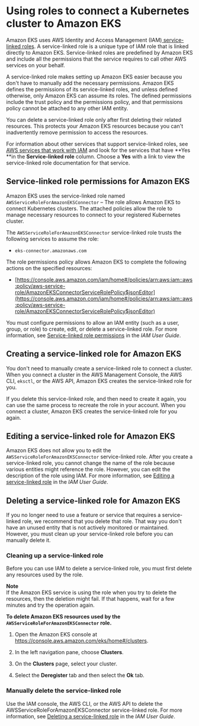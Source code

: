# Using roles to connect a Kubernetes cluster to Amazon EKS<a name="using-service-linked-roles-eks-connector"></a>

Amazon EKS uses AWS Identity and Access Management \(IAM\)[ service\-linked roles](https://docs.aws.amazon.com/IAM/latest/UserGuide/id_roles_terms-and-concepts.html#iam-term-service-linked-role)\. A service\-linked role is a unique type of IAM role that is linked directly to Amazon EKS\. Service\-linked roles are predefined by Amazon EKS and include all the permissions that the service requires to call other AWS services on your behalf\. 

A service\-linked role makes setting up Amazon EKS easier because you don't have to manually add the necessary permissions\. Amazon EKS defines the permissions of its service\-linked roles, and unless defined otherwise, only Amazon EKS can assume its roles\. The defined permissions include the trust policy and the permissions policy, and that permissions policy cannot be attached to any other IAM entity\.

You can delete a service\-linked role only after first deleting their related resources\. This protects your Amazon EKS resources because you can't inadvertently remove permission to access the resources\.

For information about other services that support service\-linked roles, see [AWS services that work with IAM](https://docs.aws.amazon.com/IAM/latest/UserGuide/reference_aws-services-that-work-with-iam.html) and look for the services that have **Yes **in the **Service\-linked role** column\. Choose a **Yes** with a link to view the service\-linked role documentation for that service\.

## Service\-linked role permissions for Amazon EKS<a name="service-linked-role-permissions-eks-connector"></a>

Amazon EKS uses the service\-linked role named `AWSServiceRoleForAmazonEKSConnector` – The role allows Amazon EKS to connect Kubernetes clusters\. The attached policies allow the role to manage necessary resources to connect to your registered Kubernetes cluster\.

The `AWSServiceRoleForAmazonEKSConnector` service\-linked role trusts the following services to assume the role:
+ `eks-connector.amazonaws.com`

The role permissions policy allows Amazon EKS to complete the following actions on the specified resources:
+ [https://console.aws.amazon.com/iam/home#/policies/arn:aws:iam::aws:policy/aws-service-role/AmazonEKSConnectorServiceRolePolicy$jsonEditor](https://console.aws.amazon.com/iam/home#/policies/arn:aws:iam::aws:policy/aws-service-role/AmazonEKSConnectorServiceRolePolicy$jsonEditor)

You must configure permissions to allow an IAM entity \(such as a user, group, or role\) to create, edit, or delete a service\-linked role\. For more information, see [Service\-linked role permissions](https://docs.aws.amazon.com/IAM/latest/UserGuide/using-service-linked-roles.html#service-linked-role-permissions) in the *IAM User Guide*\.

## Creating a service\-linked role for Amazon EKS<a name="create-service-linked-role-eks-connector"></a>

You don't need to manually create a service\-linked role to connect a cluster\. When you connect a cluster in the AWS Management Console, the AWS CLI, `eksctl`, or the AWS API, Amazon EKS creates the service\-linked role for you\.

If you delete this service\-linked role, and then need to create it again, you can use the same process to recreate the role in your account\. When you connect a cluster, Amazon EKS creates the service\-linked role for you again\. 

## Editing a service\-linked role for Amazon EKS<a name="edit-service-linked-role-eks-connector"></a>

Amazon EKS does not allow you to edit the `AWSServiceRoleForAmazonEKSConnector` service\-linked role\. After you create a service\-linked role, you cannot change the name of the role because various entities might reference the role\. However, you can edit the description of the role using IAM\. For more information, see [Editing a service\-linked role](https://docs.aws.amazon.com/IAM/latest/UserGuide/using-service-linked-roles.html#edit-service-linked-role) in the *IAM User Guide*\.

## Deleting a service\-linked role for Amazon EKS<a name="delete-service-linked-role-eks-connector"></a>

If you no longer need to use a feature or service that requires a service\-linked role, we recommend that you delete that role\. That way you don't have an unused entity that is not actively monitored or maintained\. However, you must clean up your service\-linked role before you can manually delete it\.

### Cleaning up a service\-linked role<a name="service-linked-role-review-before-delete-eks-connector"></a>

Before you can use IAM to delete a service\-linked role, you must first delete any resources used by the role\.

**Note**  
If the Amazon EKS service is using the role when you try to delete the resources, then the deletion might fail\. If that happens, wait for a few minutes and try the operation again\.

**To delete Amazon EKS resources used by the `AWSServiceRoleForAmazonEKSConnector` role\.**

1. Open the Amazon EKS console at [https://console\.aws\.amazon\.com/eks/home\#/clusters](https://console.aws.amazon.com/eks/home#/clusters)\.

1. In the left navigation pane, choose **Clusters**\.

1. On the **Clusters** page, select your cluster\.

1. Select the **Deregister** tab and then select the **Ok** tab\.

### Manually delete the service\-linked role<a name="slr-manual-delete-eks-connector"></a>

Use the IAM console, the AWS CLI, or the AWS API to delete the AWSServiceRoleForAmazonEKSConnector service\-linked role\. For more information, see [Deleting a service\-linked role](https://docs.aws.amazon.com/IAM/latest/UserGuide/using-service-linked-roles.html#delete-service-linked-role) in the *IAM User Guide*\.
